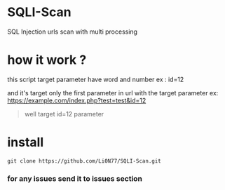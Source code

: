 # SQLI-Scan
SQL Injection urls scan with multi processing

# how it work ?
this script target parameter have word and number ex : id=12 

and it's target only the first parameter in url with the target parameter ex: https://example.com/index.php?test=test&id=12
> well target id=12 parameter

# install 
```
git clone https://github.com/Li0N77/SQLI-Scan.git
```

### for any issues send it to issues section
